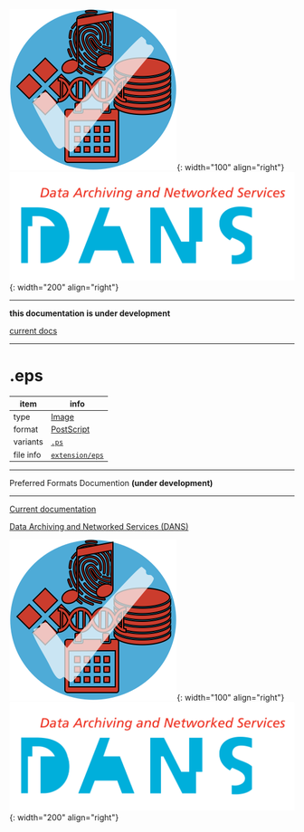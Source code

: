![img](../images/formats.png){: width="100" align="right"}
![img](../images/DANS.png){: width="200" align="right"}

---

**this documentation is under development**

[current docs]({{preferredFormats}})

---



# .eps

item | info
--- | ---
type | [Image](../dataTypes/image.md)
format | [PostScript](../fileFormats/postscript.md)
variants | [`.ps`](../extensions/ps.md)
file info | [`extension/eps`]({{fileinfo}}/eps)




---

Preferred Formats Documention **(under development)**

---

[Current documentation]({{preferredFormats}})

[Data Archiving and Networked Services (DANS)]({{dans}})

![img](../images/formats.png){: width="100" align="right"}
![img](../images/DANS.png){: width="200" align="right"}

